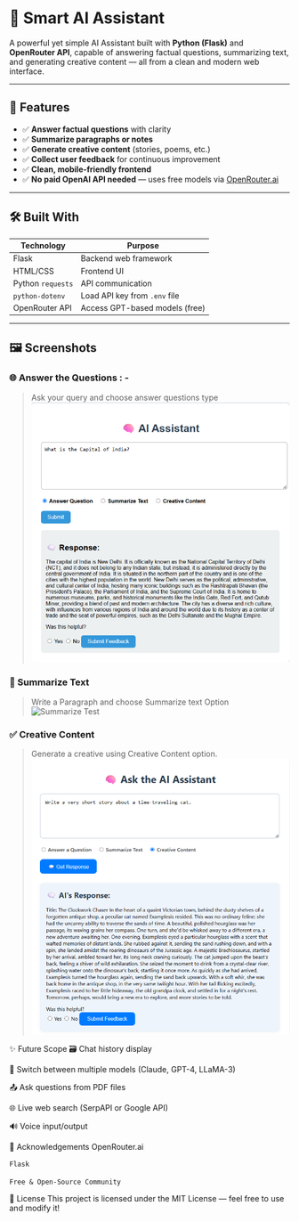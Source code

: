 # 🧠 Smart AI Assistant

A powerful yet simple AI Assistant built with **Python (Flask)** and **OpenRouter API**, capable of answering factual questions, summarizing text, and generating creative content — all from a clean and modern web interface.

---

## 🚀 Features

- ✅ **Answer factual questions** with clarity
- ✅ **Summarize paragraphs or notes**
- ✅ **Generate creative content** (stories, poems, etc.)
- ✅ **Collect user feedback** for continuous improvement
- ✅ **Clean, mobile-friendly frontend**
- ✅ **No paid OpenAI API needed** — uses free models via [OpenRouter.ai](https://openrouter.ai)

---

## 🛠️ Built With

| Technology      | Purpose                         |
|-----------------|----------------------------------|
| Flask           | Backend web framework           |
| HTML/CSS        | Frontend UI                     |
| Python `requests` | API communication             |
| `python-dotenv` | Load API key from `.env` file   |
| OpenRouter API  | Access GPT-based models (free)  |

---

## 🖼 Screenshots

### 🌐 Answer the Questions : - 
> Ask your query and choose answer questions type
![Answer Questions](./screenshots/Answer_Questions.png)

### 🤖 Summarize Text  
> Write a Paragraph and choose Summarize text Option
![Summarize Test](./screenshots/Summarize_Test.png)

### ✅ Creative Content  
> Generate a creative using Creative Content option.  
![Creative Content](./screenshots/Creative_Content.png)


✨ Future Scope
🗃️ Chat history display

🧠 Switch between multiple models (Claude, GPT-4, LLaMA-3)

📤 Ask questions from PDF files

🌐 Live web search (SerpAPI or Google API)

🔊 Voice input/output

🙌 Acknowledgements
    OpenRouter.ai

    Flask

    Free & Open-Source Community

📜 License
    This project is licensed under the MIT License — feel free to use and modify it!



